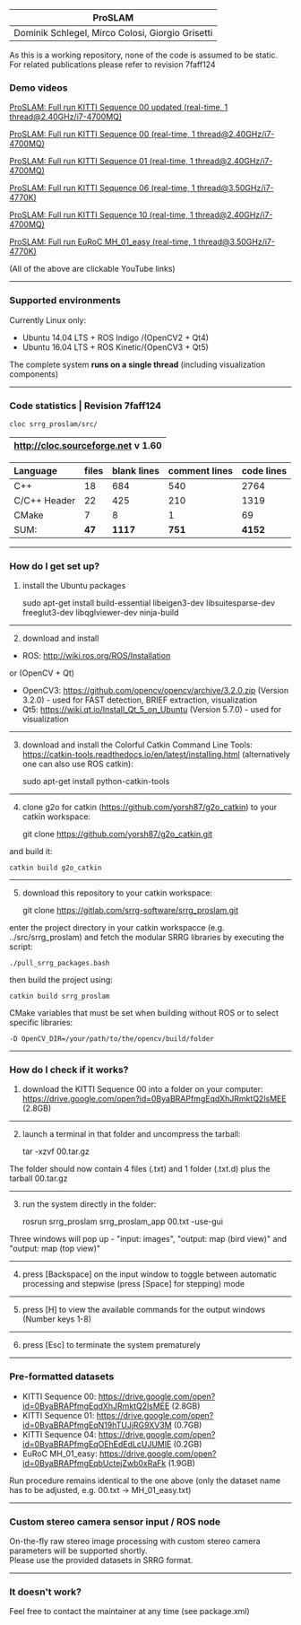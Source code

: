 | **ProSLAM** |
| :------: |
| Dominik Schlegel, Mirco Colosi, Giorgio Grisetti |
As this is a working repository, none of the code is assumed to be static.
For related publications please refer to revision 7faff124

### Demo videos ###
[ProSLAM: Full run KITTI Sequence 00 updated (real-time, 1 thread@2.40GHz/i7-4700MQ)][kitti_00_updated]

[ProSLAM: Full run KITTI Sequence 00 (real-time, 1 thread@2.40GHz/i7-4700MQ)][kitti_00]

[ProSLAM: Full run KITTI Sequence 01 (real-time, 1 thread@2.40GHz/i7-4700MQ)][kitti_01]

[ProSLAM: Full run KITTI Sequence 06 (real-time, 1 thread@3.50GHz/i7-4770K)][kitti_06]

[ProSLAM: Full run KITTI Sequence 10 (real-time, 1 thread@2.40GHz/i7-4700MQ)][kitti_10]

[ProSLAM: Full run EuRoC MH_01_easy (real-time, 1 thread@3.50GHz/i7-4770K)][euroc_01]

(All of the above are clickable YouTube links)

[kitti_00_updated]: https://www.youtube.com/watch?v=yvxix6-9ZEA
[kitti_00]: https://www.youtube.com/watch?v=n_UmEpIwb9Y
[kitti_01]: https://www.youtube.com/watch?v=iGSCOEn5Nx8
[kitti_06]: https://www.youtube.com/watch?v=Bmig0ASFOY4
[kitti_10]: https://www.youtube.com/watch?v=ZW8OQ2b0tjk
[euroc_01]: https://www.youtube.com/watch?v=TctS1b1zCbY

---
### Supported environments ###
Currently Linux only:
 - Ubuntu 14.04 LTS + ROS Indigo /(OpenCV2 + Qt4)
 - Ubuntu 16.04 LTS + ROS Kinetic/(OpenCV3 + Qt5)<br/>

The complete system **runs on a single thread** (including visualization components)

---
### Code statistics | Revision 7faff124 ###

    cloc srrg_proslam/src/

| http://cloc.sourceforge.net v 1.60 |
| :-: |


| Language     | files  | blank lines | comment lines | code lines |
| :----------- | :----- | :---------- | :------------ | :--------- |
| C++          | 18     | 684         | 540           | 2764       |
| C/C++ Header | 22     | 425         | 210           | 1319       |
| CMake        | 7      | 8           | 1             | 69         |
| SUM:         | **47** | **1117**    | **751**       | **4152**   |

---
### How do I get set up? ###
1) install the Ubuntu packages

    sudo apt-get install build-essential libeigen3-dev libsuitesparse-dev freeglut3-dev libqglviewer-dev ninja-build

---
2) download and install
 - ROS: http://wiki.ros.org/ROS/Installation

or (OpenCV + Qt)
 - OpenCV3: https://github.com/opencv/opencv/archive/3.2.0.zip (Version 3.2.0) - used for FAST detection, BRIEF extraction, visualization
 - Qt5: https://wiki.qt.io/Install_Qt_5_on_Ubuntu (Version 5.7.0)              - used for visualization

---
3) download and install the Colorful Catkin Command Line Tools: https://catkin-tools.readthedocs.io/en/latest/installing.html (alternatively one can also use ROS catkin):

    sudo apt-get install python-catkin-tools

---
4) clone g2o for catkin (https://github.com/yorsh87/g2o_catkin) to your catkin workspace:

    git clone https://github.com/yorsh87/g2o_catkin.git
    
and build it:
    
    catkin build g2o_catkin

---
5) download this repository to your catkin workspace:

    git clone https://gitlab.com/srrg-software/srrg_proslam.git
    
enter the project directory in your catkin workspacce (e.g. ../src/srrg_proslam) and fetch the modular SRRG libraries by executing the script:

    ./pull_srrg_packages.bash
    
then build the project using:
    
    catkin build srrg_proslam

CMake variables that must be set when building without ROS or to select specific libraries:

    -D OpenCV_DIR=/your/path/to/the/opencv/build/folder

---
### How do I check if it works? ###

1) download the KITTI Sequence 00 into a folder on your computer: https://drive.google.com/open?id=0ByaBRAPfmgEqdXhJRmktQ2lsMEE (2.8GB)

---
2) launch a terminal in that folder and uncompress the tarball:

    tar -xzvf 00.tar.gz

The folder should now contain 4 files (.txt) and 1 folder (.txt.d) plus the tarball 00.tar.gz

---
3) run the system directly in the folder:

    rosrun srrg_proslam srrg_proslam_app 00.txt -use-gui

Three windows will pop up - "input: images", "output: map (bird view)" and "output: map (top view)"

---
4) press [Backspace] on the input window to toggle between automatic processing and stepwise (press [Space] for stepping) mode

---
5) press [H] to view the available commands for the output windows (Number keys 1-8)

---
6) press [Esc] to terminate the system prematurely

---
### Pre-formatted datasets ###

 - KITTI Sequence 00: https://drive.google.com/open?id=0ByaBRAPfmgEqdXhJRmktQ2lsMEE (2.8GB)
 - KITTI Sequence 01: https://drive.google.com/open?id=0ByaBRAPfmgEqN19hTUJjRG9XV3M (0.7GB)
 - KITTI Sequence 04: https://drive.google.com/open?id=0ByaBRAPfmgEqOEhEdEdLcUJUMlE (0.2GB)
 - EuRoC MH_01_easy: https://drive.google.com/open?id=0ByaBRAPfmgEqbUctejZwb0xRaFk (1.9GB)<br/>

Run procedure remains identical to the one above (only the dataset name has to be adjusted, e.g. 00.txt -> MH_01_easy.txt)

---
### Custom stereo camera sensor input / ROS node ###

On-the-fly raw stereo image processing with custom stereo camera parameters will be supported shortly.<br/>
Please use the provided datasets in SRRG format.

---
### It doesn't work? ###

Feel free to contact the maintainer at any time (see package.xml)
